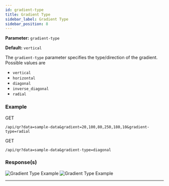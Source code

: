```yaml
---
id: gradient-type
title: Gradient Type
sidebar_label: Gradient Type
sidebar_position: 8
---
```


**Parameter:** `gradient-type`

**Default:** `vertical`

The `gradient-type` parameter specifies the type/direction of the gradient. Possible values are
- `vertical`
- `horizontal`
- `diagonal`
- `inverse_diagonal`
- `radial`

### Example

GET
```http
/api/qr?data=sample-data&gradient=20,100,80,250,180,10&gradient-type=radial
```
GET
```http
/api/qr?data=sample-data&gradient-type=diagonal
```


### Response(s)
<img class="example-qr" src="/qr-phoenix-docs/img/examples/gradient-type-a.png" alt="Gradient Type Example" />
<img class="example-qr" src="/qr-phoenix-docs/img/examples/gradient-type-b.png" alt="Gradient Type Example" />
<hr />